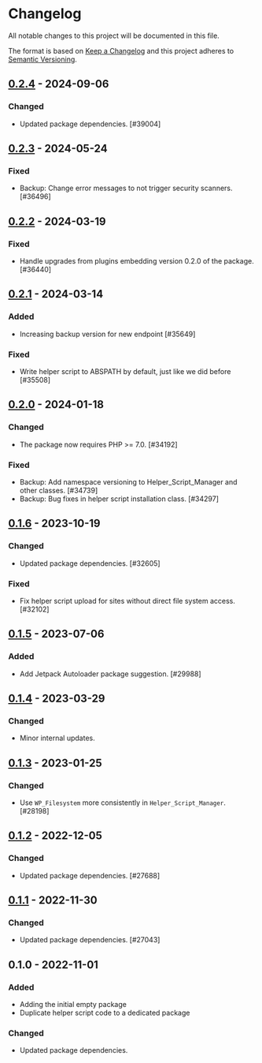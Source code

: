 # Changelog

All notable changes to this project will be documented in this file.

The format is based on [Keep a Changelog](https://keepachangelog.com/en/1.0.0/)
and this project adheres to [Semantic Versioning](https://semver.org/spec/v2.0.0.html).

## [0.2.4] - 2024-09-06
### Changed
- Updated package dependencies. [#39004]

## [0.2.3] - 2024-05-24
### Fixed
- Backup: Change error messages to not trigger security scanners. [#36496]

## [0.2.2] - 2024-03-19
### Fixed
- Handle upgrades from plugins embedding version 0.2.0 of the package. [#36440]

## [0.2.1] - 2024-03-14
### Added
- Increasing backup version for new endpoint [#35649]

### Fixed
- Write helper script to ABSPATH by default, just like we did before [#35508]

## [0.2.0] - 2024-01-18
### Changed
- The package now requires PHP >= 7.0. [#34192]

### Fixed
- Backup: Add namespace versioning to Helper_Script_Manager and other classes. [#34739]
- Backup: Bug fixes in helper script installation class. [#34297]

## [0.1.6] - 2023-10-19
### Changed
- Updated package dependencies. [#32605]

### Fixed
- Fix helper script upload for sites without direct file system access. [#32102]

## [0.1.5] - 2023-07-06
### Added
- Add Jetpack Autoloader package suggestion. [#29988]

## [0.1.4] - 2023-03-29
### Changed
- Minor internal updates.

## [0.1.3] - 2023-01-25
### Changed
- Use `WP_Filesystem` more consistently in `Helper_Script_Manager`. [#28198]

## [0.1.2] - 2022-12-05
### Changed
- Updated package dependencies. [#27688]

## [0.1.1] - 2022-11-30
### Changed
- Updated package dependencies. [#27043]

## 0.1.0 - 2022-11-01
### Added
- Adding the initial empty package
- Duplicate helper script code to a dedicated package

### Changed
- Updated package dependencies.

[0.2.4]: https://github.com/Automattic/jetpack-transport-helper/compare/v0.2.3...v0.2.4
[0.2.3]: https://github.com/Automattic/jetpack-transport-helper/compare/v0.2.2...v0.2.3
[0.2.2]: https://github.com/Automattic/jetpack-transport-helper/compare/v0.2.1...v0.2.2
[0.2.1]: https://github.com/Automattic/jetpack-transport-helper/compare/v0.2.0...v0.2.1
[0.2.0]: https://github.com/Automattic/jetpack-transport-helper/compare/v0.1.6...v0.2.0
[0.1.6]: https://github.com/Automattic/jetpack-transport-helper/compare/v0.1.5...v0.1.6
[0.1.5]: https://github.com/Automattic/jetpack-transport-helper/compare/v0.1.4...v0.1.5
[0.1.4]: https://github.com/Automattic/jetpack-transport-helper/compare/v0.1.3...v0.1.4
[0.1.3]: https://github.com/Automattic/jetpack-transport-helper/compare/v0.1.2...v0.1.3
[0.1.2]: https://github.com/Automattic/jetpack-transport-helper/compare/v0.1.1...v0.1.2
[0.1.1]: https://github.com/Automattic/jetpack-transport-helper/compare/v0.1.0...v0.1.1
